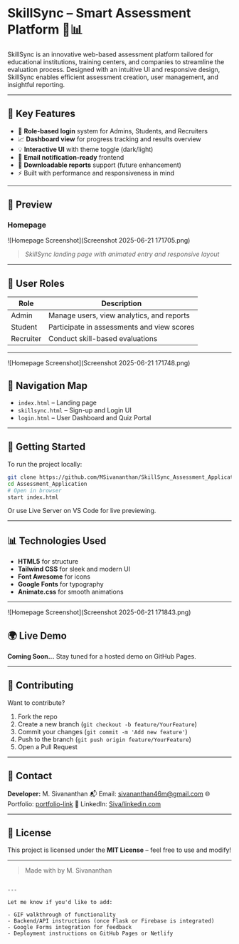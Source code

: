 
# SkillSync – Smart Assessment Platform 🧠📊

SkillSync is an innovative web-based assessment platform tailored for educational institutions, training centers, and companies to streamline the evaluation process. Designed with an intuitive UI and responsive design, SkillSync enables efficient assessment creation, user management, and insightful reporting.

---

## 🔑 Key Features

- 🎯 **Role-based login** system for Admins, Students, and Recruiters
- 📈 **Dashboard view** for progress tracking and results overview
- 💡 **Interactive UI** with theme toggle (dark/light)
- 📩 **Email notification-ready** frontend
- 📄 **Downloadable reports** support (future enhancement)
- ⚡ Built with performance and responsiveness in mind

---

## 📸 Preview

### Homepage

![Homepage Screenshot](Screenshot 2025-06-21 171705.png)

> *SkillSync landing page with animated entry and responsive layout*

---

## 👥 User Roles

| Role      | Description                                |
|-----------|--------------------------------------------|
| Admin     | Manage users, view analytics, and reports  |
| Student   | Participate in assessments and view scores |
| Recruiter | Conduct skill-based evaluations            |

---
![Homepage Screenshot](Screenshot 2025-06-21 171748.png)

## 🧭 Navigation Map

- `index.html` – Landing page
- `skillsync.html` – Sign-up and Login UI
- `login.html` – User Dashboard and Quiz Portal

---

## 🚀 Getting Started

To run the project locally:

```bash
git clone https://github.com/MSivananthan/SkillSync_Assessment_Application.git
cd Assessment_Application
# Open in browser
start index.html
````

Or use Live Server on VS Code for live previewing.

---

## 📊 Technologies Used

* **HTML5** for structure
* **Tailwind CSS** for sleek and modern UI
* **Font Awesome** for icons
* **Google Fonts** for typography
* **Animate.css** for smooth animations

---
![Homepage Screenshot](Screenshot 2025-06-21 171843.png)

## 🌍 Live Demo

**Coming Soon...**
Stay tuned for a hosted demo on GitHub Pages.

---

## 🙌 Contributing

Want to contribute?

1. Fork the repo
2. Create a new branch (`git checkout -b feature/YourFeature`)
3. Commit your changes (`git commit -m 'Add new feature'`)
4. Push to the branch (`git push origin feature/YourFeature`)
5. Open a Pull Request

---

## 📧 Contact

**Developer:** M. Sivananthan
📬 Email: [sivananthan46m@gmail.com](mailto:sivananthan.cse@gmail.com)
🌐 Portfolio: [portfolio-link]([https://www.linkedin.com/in/sivananthanm/](https://msivananthan.github.io/Sivananthan.github.io/))
🔗 LinkedIn: [Siva/linkedin.com]([https://linkedin.com/in/yourprofile](https://www.linkedin.com/in/sivananthanm/))

---

## 📝 License

This project is licensed under the **MIT License** – feel free to use and modify!

---

> Made with by M. Sivananthan 

```

---

Let me know if you'd like to add:

- GIF walkthrough of functionality  
- Backend/API instructions (once Flask or Firebase is integrated)  
- Google Forms integration for feedback  
- Deployment instructions on GitHub Pages or Netlify  


